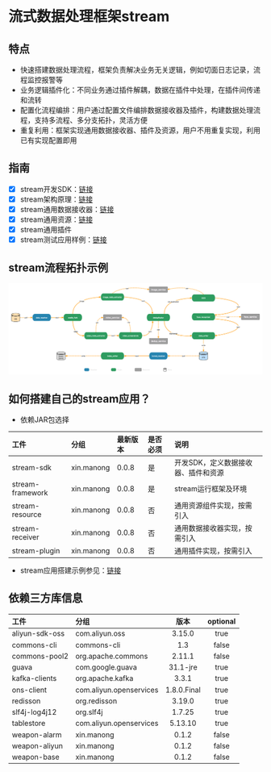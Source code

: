 # 流式数据处理框架stream

## 特点
* 快速搭建数据处理流程，框架负责解决业务无关逻辑，例如切面日志记录，流程监控报警等
* 业务逻辑插件化：不同业务通过插件解耦，数据在插件中处理，在插件间传递和流转
* 配置化流程编排：用户通过配置文件编排数据接收器及插件，构建数据处理流程，支持多流程、多分支拓扑，灵活方便
* 重复利用：框架实现通用数据接收器、插件及资源，用户不用重复实现，利用已有实现配置即用

## 指南

 - [x] stream开发SDK：[链接](https://github.com/frankcl/stream/blob/main/stream-sdk/README.md)
 - [x] stream架构原理：[链接](https://github.com/frankcl/stream/blob/main/stream-framework/README.md)
 - [x] stream通用数据接收器：[链接](https://github.com/frankcl/stream/blob/main/stream-receiver/README.md)
 - [x] stream通用资源：[链接](https://github.com/frankcl/stream/blob/main/stream-resource/README.md)
 - [x] stream通用插件
 - [x] stream测试应用样例：[链接](https://github.com/frankcl/stream/blob/main/stream-test/README.md)

## stream流程拓扑示例

![stream_flow](https://github.com/frankcl/stream/blob/main/image/stream_flow.png)

## 如何搭建自己的stream应用？

* 依赖JAR包选择

 | 工件               | 分组         | 最新版本  | 是否必须 | 说明                  |
|:-----------------|:-----------|:------|:-----|:--------------------|
 | stream-sdk       | xin.manong | 0.0.8 | 是    | 开发SDK，定义数据接收器、插件和资源 |
 | stream-framework | xin.manong | 0.0.8 | 是    | stream运行框架及环境       |
 | stream-resource  | xin.manong | 0.0.8 | 否    | 通用资源组件实现，按需引入       |
 | stream-receiver  | xin.manong | 0.0.8 | 否    | 通用数据接收器实现，按需引入      |
 | stream-plugin    | xin.manong | 0.0.8 | 否    | 通用插件实现，按需引入         |
  
* stream应用搭建示例参见：[链接](https://github.com/frankcl/stream/blob/main/stream-test/src/main/resources/application.json)

## 依赖三方库信息

| 工件             | 分组                      |     版本      | optional |
|:---------------|:------------------------|:-----------:|:--------:|
| aliyun-sdk-oss | com.aliyun.oss          |   3.15.0    |   true   |
| commons-cli    | commons-cli             |     1.3     |  false   |
| commons-pool2  | org.apache.commons      |   2.11.1    |  false   |
| guava          | com.google.guava        |  31.1-jre   |   true   |
| kafka-clients  | org.apache.kafka        |    3.3.1    |   true   |
| ons-client     | com.aliyun.openservices | 1.8.0.Final |   true   |
| redisson       | org.redisson            |   3.19.0    |   true   | 
| slf4j-log4j12  | org.slf4j               |   1.7.25    |   true   |
| tablestore     | com.aliyun.openservices |   5.13.10   |   true   |
| weapon-alarm   | xin.manong              |    0.1.2    |  false   |
| weapon-aliyun  | xin.manong              |    0.1.2    |  false   |
| weapon-base    | xin.manong              |    0.1.2    |  false   |

